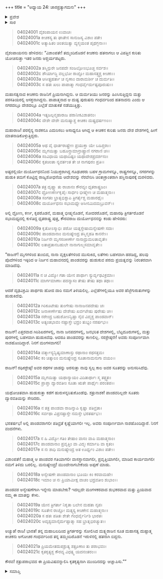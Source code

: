 +++
title = "ಅಧ್ಯಾಯ 24: ಚಾರಪ್ರತ್ಯಾಗಮನಃ"
+++

<details><summary>ಪ್ರವೇಶ</summary>


।।   ಓಂ ಓಂ ನಮೋ ನಾರಾಯಣಾಯ।।   ಶ್ರೀ ವೇದವ್ಯಾಸಾಯ ನಮಃ ।।

ಶ್ರೀ ಕೃಷ್ಣದ್ವೈಪಾಯನ ವೇದವ್ಯಾಸ ವಿರಚಿತ  

**ಶ್ರೀ ಮಹಾಭಾರತ**

**ವಿರಾಟ ಪರ್ವ**

**ಗೋಹರಣ ಪರ್ವ**

**ಅಧ್ಯಾಯ 24**

</details>


<details><summary>ಸಾರ</summary>

ಪಾಂಡವರನ್ನು ಪತ್ತೇಹಚ್ಚಲು ಕಳುಹಿಸಿದ್ದ ಗೂಢಚರರು ಹಿಂದಿರುಗಿ ದುರ್ಯೋಧನನಿಗೆ ಅವರ ಕುರುಹು ಸಿಗಲಿಲ್ಲವೆಂದು ವರದಿಮಾಡಿದುದು (1-18). ವಿರಾಟನಗರಿಯಲ್ಲಿ ಕೀಚಕನು ಅಗೋಚರ ಗಂಧರ್ವರಿಂದ ಹತನಾದನೆಂದೂ ತಿಳಿಸುವುದು (19-21).

</details>


> 04024001 ವೈಶಂಪಾಯನ ಉವಾಚ।  
04024001a ಕೀಚಕಸ್ಯ ತು ಘಾತೇನ ಸಾನುಜಸ್ಯ ವಿಶಾಂ ಪತೇ।   
04024001c ಅತ್ಯಾಹಿತಂ ಚಿಂತಯಿತ್ವಾ ವ್ಯಸ್ಮಯಂತ ಪೃಥಗ್ಜನಾಃ।।

ವೈಶಂಪಾಯನನು ಹೇಳಿದನು: “ವಿಶಾಂಪತೇ! ತಮ್ಮಂದಿರೊಡನೆ ಕೀಚಕನು ಹತನಾಗಲು ಆ ವಿಪತ್ತಿನ ಕುರಿತು ಯೋಚಿಸುತ್ತಾ ಇತರ ಜನರು ಆಶ್ಚರ್ಯಪಟ್ಟರು.

> 04024002a ತಸ್ಮಿನ್ಪುರೇ ಜನಪದೇ ಸಂಜಲ್ಪೋಽಭೂಚ್ಚ ಸರ್ವಶಃ।  
04024002c ಶೌರ್ಯಾದ್ಧಿ ವಲ್ಲಭೋ ರಾಜ್ಞೋ ಮಹಾಸತ್ತ್ವಶ್ಚ ಕೀಚಕಃ।।  
04024003a ಆಸೀತ್ಪ್ರಹರ್ತಾ ಚ ನೃಣಾಂ ದಾರಾಮರ್ಶೀ ಚ ದುರ್ಮತಿಃ।  
04024003c ಸ ಹತಃ ಖಲು ಪಾಪಾತ್ಮಾ ಗಂಧರ್ವೈರ್ದುಷ್ಟಪೂರುಷಃ।।

ಮಹಾಸತ್ವನಾದ ಕೀಚಕನು ರಾಜನಿಗೆ ಪ್ರಿಯನಾಗಿದ್ದನು. ಆ ದುರ್ಮತಿಯು ಜನರನ್ನು ಹಿಂಸಿಸುತ್ತಿದ್ದನು ಮತ್ತು ಪರಸತಿಯರಲ್ಲಿ ಆಸಕ್ತನಾಗಿದ್ದನು. ಪಾಪಾತ್ಮನಾದ ಆ ದುಷ್ಟ ಪುರುಷನು ಗಂಧರ್ವರಿಂದ ಹತನಾದನು ಎಂದು ಆ ನಗರದಲ್ಲೂ ದೇಶದಲ್ಲೂ ಎಲ್ಲೆಡೆ ಮಾತುಕತೆ ನಡೆಯುತ್ತಿತ್ತು.

> 04024004a ಇತ್ಯಜಲ್ಪನ್ಮಹಾರಾಜ ಪರಾನೀಕವಿಶಾತನಂ।   
04024004c ದೇಶೇ ದೇಶೇ ಮನುಷ್ಯಾಶ್ಚ ಕೀಚಕಂ ದುಷ್ಪ್ರಧರ್ಷಣಂ।।

ಮಹಾರಾಜ! ಪರಸೈನ್ಯ ನಾಶಕನೂ ಎದುರಿಸಲು ಅಸಾಧ್ಯನೂ ಆಗಿದ್ದ ಆ ಕೀಚಕನ ಕುರಿತು ಜನರು ದೇಶ ದೇಶಗಳಲ್ಲಿ ಹೀಗೆ ಮಾತನಾಡಿಕೊಳ್ಳುತ್ತಿದ್ದರು.

> 04024005a ಅಥ ವೈ ಧಾರ್ತರಾಷ್ಟ್ರೇಣ ಪ್ರಯುಕ್ತಾ ಯೇ ಬಹಿಶ್ಚರಾಃ।  
04024005c ಮೃಗಯಿತ್ವಾ ಬಹೂನ್ಗ್ರಾಮಾನ್ರಾಷ್ಟ್ರಾಣಿ ನಗರಾಣಿ ಚ।।   
04024006a ಸಂವಿಧಾಯ ಯಥಾದಿಷ್ಟಂ ಯಥಾದೇಶಪ್ರದರ್ಶನಂ।  
04024006c ಕೃತಚಿಂತಾ ನ್ಯವರ್ತಂತ ತೇ ಚ ನಾಗಪುರಂ ಪ್ರತಿ।।

ಅಷ್ಟರಲ್ಲಿಯೇ ದುರ್ಯೋಧನನಿಂದ ನಿಯುಕ್ತರಾಗಿದ್ದ ಗೂಢಚರರು ಬಹಳ ಗ್ರಾಮಗಳನ್ನೂ, ರಾಷ್ಟ್ರಗಳನ್ನೂ, ನಗರಗಳನ್ನು ಹುಡುಕಿ ತಮಗೆ ಕೊಟ್ಟಿದ್ದ ರಾಜ್ಯಶೋಧನೆಯ ಆದೇಶವನ್ನು ನೆರವೇರಿಸಿ ಚಿಂತಾಕ್ರಾಂತರಾಗಿ ಹಸ್ತಿನಾಪುರಕ್ಕೆ ಮರಳಿದರು.

> 04024007a ತತ್ರ ದೃಷ್ಟ್ವಾ ತು ರಾಜಾನಂ ಕೌರವ್ಯಂ ಧೃತರಾಷ್ಟ್ರಜಂ।   
04024007c ದ್ರೋಣಕರ್ಣಕೃಪೈಃ ಸಾರ್ಧಂ ಭೀಷ್ಮೇಣ ಚ ಮಹಾತ್ಮನಾ।।  
04024008a ಸಂಗತಂ ಭ್ರಾತೃಭಿಶ್ಚಾಪಿ ತ್ರಿಗರ್ತೈಶ್ಚ ಮಹಾರಥೈಃ।  
04024008c ದುರ್ಯೋಧನಂ ಸಭಾಮಧ್ಯೇ ಆಸೀನಮಿದಮಬ್ರುವನ್।।

ಅಲ್ಲಿ ದ್ರೋಣ, ಕರ್ಣ, ಕೃಪರೊಡನೆ, ಮಹಾತ್ಮ ಭೀಷ್ಮನೊಡನೆ, ಸೋದರರೊಡನೆ, ಮಹಾರಥಿ ತ್ರಿಗರ್ತರೊಡನೆ ಸಭಾಮಧ್ಯದಲ್ಲಿ ಕುಳಿತಿದ್ದ ಧೃತರಾಷ್ಟ್ರ ಪುತ್ರ, ಕೌರವರಾಜ ದುರ್ಯೋಧನನನ್ನು ಕಂಡು ಹೇಳಿದರು:

> 04024009a ಕೃತೋಽಸ್ಮಾಭಿಃ ಪರೋ ಯತ್ನಸ್ತೇಷಾಮನ್ವೇಷಣೇ ಸದಾ।  
04024009c ಪಾಂಡವಾನಾಂ ಮನುಷ್ಯೇಂದ್ರ ತಸ್ಮಿನ್ಮಹತಿ ಕಾನನೇ।।  
04024010a ನಿರ್ಜನೇ ಮೃಗಸಂಕೀರ್ಣೇ ನಾನಾದ್ರುಮಲತಾವೃತೇ।   
04024010c ಲತಾಪ್ರತಾನಬಹುಲೇ ನಾನಾಗುಲ್ಮಸಮಾವೃತೇ।।

“ರಾಜನ್! ಮೃಗಗಳಿಂದ ತುಂಬಿದ, ನಾನಾ ವೃಕ್ಷಲತೆಗಳಿಂದ ಮುಸುಕಿದ, ಲತೆಗಳು ಬಹಳವಾಗಿ ಹರಡಿದ್ದ, ಹಲವು ಪೊದೆಗಳಿಂದ ಇಕ್ಕಿರಿದ ಆ ನಿರ್ಜನ ಮಹಾವನದಲ್ಲಿ ಪಾಂಡವರನ್ನು ಹುಡುಕುವ ಪರಮ ಪ್ರಯತ್ನವನ್ನು ನಿರಂತರವಾಗಿ ಮಾಡಿದೆವು.

> 04024011a ನ ಚ ವಿದ್ಮೋ ಗತಾ ಯೇನ ಪಾರ್ಥಾಃ ಸ್ಯುರ್ದೃಢವಿಕ್ರಮಾಃ।  
04024011c ಮಾರ್ಗಮಾಣಾಃ ಪದನ್ಯಾಸಂ ತೇಷು ತೇಷು ತಥಾ ತಥಾ।।

ಆದರೆ ದೃಢವಿಕ್ರಮಿ ಪಾರ್ಥರು ಹೋದ ದಾರಿ ನಮಗೆ ತಿಳಿಯಲಿಲ್ಲ. ಎಲ್ಲೆಡೆಗಳಲ್ಲಿಯೂ ಅವರ ಹೆಜ್ಜೆಗುರುತುಗಳನ್ನು ಹುಡುಕಿದೆವು.

> 04024012a ಗಿರಿಕೂಟೇಷು ತುಂಗೇಷು ನಾನಾಜನಪದೇಷು ಚ।  
04024012c ಜನಾಕೀರ್ಣೇಷು ದೇಶೇಷು ಖರ್ವಟೇಷು ಪುರೇಷು ಚ।।  
04024013a ನರೇಂದ್ರ ಬಹುಶೋಽನ್ವಿಷ್ಟಾ ನೈವ ವಿದ್ಮಶ್ಚ ಪಾಂಡವಾನ್।  
04024013c ಅತ್ಯಂತಭಾವಂ ನಷ್ಟಾಸ್ತೇ ಭದ್ರಂ ತುಭ್ಯಂ ನರರ್ಷಭ।।

ರಾಜನ್! ಎತ್ತರವಾದ ಗಿರಿಶಿಖರಗಳಲ್ಲಿ, ನಾನಾ ಜನಪದಗಳಲ್ಲಿ, ಜನಭರಿತ ದೇಶಗಳಲ್ಲಿ, ಬೆಟ್ಟದೂರುಗಳಲ್ಲಿ, ಮತ್ತು ಪುರಗಳಲ್ಲಿ ಬಹಳವಾಗಿ ಹುಡುಕಿದೆವು. ಆದರೂ ಪಾಂಡವರನ್ನು ಕಾಣಲಿಲ್ಲ. ನರಶ್ರೇಷ್ಠನೇ! ಅವರು ಸಂಪೂರ್ಣವಾಗಿ ನಾಶಹೊಂದಿದ್ದಾರೆ. ನಿನಗೆ ಮಂಗಳವಾಗಲಿ!

> 04024014a ವರ್ತ್ಮಾನ್ಯನ್ವಿಷ್ಯಮಾಣಾಸ್ತು ರಥಾನಾಂ ರಥಸತ್ತಮ।  
04024014c ಕಂ ಚಿತ್ಕಾಲಂ ಮನುಷ್ಯೇಂದ್ರ ಸೂತಾನಾಮನುಗಾ ವಯಂ।।

ರಾಜನ್! ರಥಿಕಶ್ರೇಷ್ಠ! ಅವರ ರಥಗಳ ಜಾಡನ್ನು ಅರಸುತ್ತಾ ನಾವು ಸ್ವಲ್ಪ ಕಾಲ ಅವರ ಸೂತರನ್ನು ಅನುಸರಿಸಿದೆವು.

> 04024015a ಮೃಗಯಿತ್ವಾ ಯಥಾನ್ಯಾಯಂ ವಿದಿತಾರ್ಥಾಃ ಸ್ಮ ತತ್ತ್ವತಃ।   
04024015c ಪ್ರಾಪ್ತಾ ದ್ವಾರವತೀಂ ಸೂತಾ ಋತೇ ಪಾರ್ಥೈಃ ಪರಂತಪ।।

ಯಥೋಚಿತವಾಗಿ ಹುಡುಕುತ್ತಾ ಕಡೆಗೆ ಹುರುಳನ್ನರಿತುಕೊಂಡೆವು. ಶತ್ರುನಾಶಕ! ಪಾಂಡವರಿಲ್ಲದೇ ಸೂತರು ದ್ವಾರವತಿಯನ್ನು ಸೇರಿದರು.

> 04024016a ನ ತತ್ರ ಪಾಂಡವಾ ರಾಜನ್ನಾಪಿ ಕೃಷ್ಣಾ ಪತಿವ್ರತಾ।  
04024016c ಸರ್ವಥಾ ವಿಪ್ರನಷ್ಟಾಸ್ತೇ ನಮಸ್ತೇ ಭರತರ್ಷಭ।।

ಭರತರ್ಷಭ! ಅಲ್ಲಿ ಪಾಂಡವರಾಗಲೀ ಪತಿವ್ರತೆ ಕೃಷ್ಣೆಯಾಗಲೀ ಇಲ್ಲ. ಅವರು ಸಂಪೂರ್ಣವಾಗಿ ನಾಶಹೊಂದಿದ್ದಾರೆ. ನಿನಗೆ ವಂದನೆಗಳು.

> 04024017a ನ ಹಿ ವಿದ್ಮೋ ಗತಿಂ ತೇಷಾಂ ವಾಸಂ ವಾಪಿ ಮಹಾತ್ಮನಾಂ।  
04024017c ಪಾಂಡವಾನಾಂ ಪ್ರವೃತ್ತಿಂ ವಾ ವಿದ್ಮಃ ಕರ್ಮಾಪಿ ವಾ ಕೃತಂ।  
04024017e ಸ ನಃ ಶಾಧಿ ಮನುಷ್ಯೇಂದ್ರ ಅತ ಊರ್ಧ್ವಂ ವಿಶಾಂ ಪತೇ।।

ವಿಶಾಂಪತೇ! ಮಹಾತ್ಮ ಆ ಪಾಂಡವರ ಗತಿಯಾಗಲೀ ವಾಸಸ್ಥಾನವಾಗಲೀ, ಪ್ರವೃತ್ತಿಯಾಗಲೀ, ಮಾಡಿದ ಕಾರ್ಯವಾಗಲೀ ನಮಗೆ ತಿಳಿದು ಬರಲಿಲ್ಲ. ಮನುಷ್ಯೇಂದ್ರ! ಮುಂದೇನಾಗಬೇಕೆಂದು ಅಪ್ಪಣೆ ಮಾಡು.

> 04024018a ಅನ್ವೇಷಣೇ ಪಾಂಡವಾನಾಂ ಭೂಯಃ ಕಿಂ ಕರವಾಮಹೇ।  
04024018c ಇಮಾಂ ಚ ನಃ ಪ್ರಿಯಾಮೀಕ್ಷ ವಾಚಂ ಭದ್ರವತೀಂ ಶುಭಾಂ।।

ಪಾಂಡವರ ಅನ್ವೇಷಣೆಗಾಗಿ ಇನ್ನೇನು ಮಾಡಬೇಕು? ಇದಲ್ಲದೇ ಮಂಗಳಕರವಾದ ಶುಭಕರವಾದ ಮತ್ತು ಪ್ರಿಯವಾದ ನಮ್ಮ ಈ ಮಾತನ್ನು ಕೇಳು.

> 04024019a ಯೇನ ತ್ರಿಗರ್ತಾ ನಿಕೃತಾ ಬಲೇನ ಮಹತಾ ನೃಪ।  
04024019c ಸೂತೇನ ರಾಜ್ಞೋ ಮತ್ಸ್ಯಸ್ಯ ಕೀಚಕೇನ ಮಹಾತ್ಮನಾ।।  
04024020a ಸ ಹತಃ ಪತಿತಃ ಶೇತೇ ಗಂಧರ್ವೈರ್ನಿಶಿ ಭಾರತ।  
04024020c ಅದೃಶ್ಯಮಾನೈರ್ದುಷ್ಟಾತ್ಮಾ ಸಹ ಭ್ರಾತೃಭಿರಚ್ಯುತ।।

ಅಚ್ಯುತ! ರಾಜ! ಭಾರತ! ತನ್ನ ಮಹಾಬಲದಿಂದ ತ್ರಿಗರ್ತರನ್ನು ಸೋಲಿಸಿದ ಮತ್ಸ್ಯರಾಜನ ಸೂತ ಮಹಾಸತ್ವ ದುಷ್ಟಾತ್ಮ ಕೀಚಕನು ಅಗೋಚರ ಗಂಧರ್ವರಿಂದ ತನ್ನ ತಮ್ಮಂದಿರೊಡನೆ ಇರುಳಿನಲ್ಲಿ ಹತನಾಗಿ ಬಿದ್ದನು.

> 04024021a ಪ್ರಿಯಮೇತದುಪಶ್ರುತ್ಯ ಶತ್ರೂಣಾಂ ತು ಪರಾಭವಂ।   
04024021c ಕೃತಕೃತ್ಯಶ್ಚ ಕೌರವ್ಯ ವಿಧತ್ಸ್ವ ಯದನಂತರಂ।।

ಕೌರವ! ಶತ್ರುಪರಾಭವದ ಈ ಪ್ರಿಯವಿಷವನ್ನಾಲಿಸಿ ಕೃತಕೃತ್ಯನಾಗಿ ಮುಂದಿನದನ್ನು ಆಜ್ಞಾಪಿಸು.””


<details><summary>ಸಮಾಪ್ತಿ</summary>


ಇತಿ ಶ್ರೀ ಮಹಾಭಾರತೇ ವಿರಾಟ ಪರ್ವಣಿ ಗೋಹರಣ ಪರ್ವಣಿ ಚಾರಪ್ರತ್ಯಾಗಮನೇ ಚತುರ್ವಿಂಶೋಽಧ್ಯಾಯಃ।  
ಇದು ಶ್ರೀ ಮಹಾಭಾರತದಲ್ಲಿ ವಿರಾಟ ಪರ್ವದಲ್ಲಿ ಗೋಹರಣ ಪರ್ವದಲ್ಲಿ ಚಾರಪ್ರತ್ಯಾಗಮನದಲ್ಲಿ ಇಪ್ಪತ್ನಾಲ್ಕನೆಯ ಅಧ್ಯಾಯವು.



</details>
